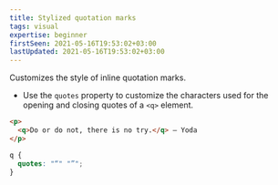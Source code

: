 ```yaml
---
title: Stylized quotation marks
tags: visual
expertise: beginner
firstSeen: 2021-05-16T19:53:02+03:00
lastUpdated: 2021-05-16T19:53:02+03:00
---
```


Customizes the style of inline quotation marks.

- Use the `quotes` property to customize the characters used for the opening and closing quotes of a `<q>` element.

```html
<p>
  <q>Do or do not, there is no try.</q> – Yoda
</p>
```

```css
q {
  quotes: "“" "”";
}
```
